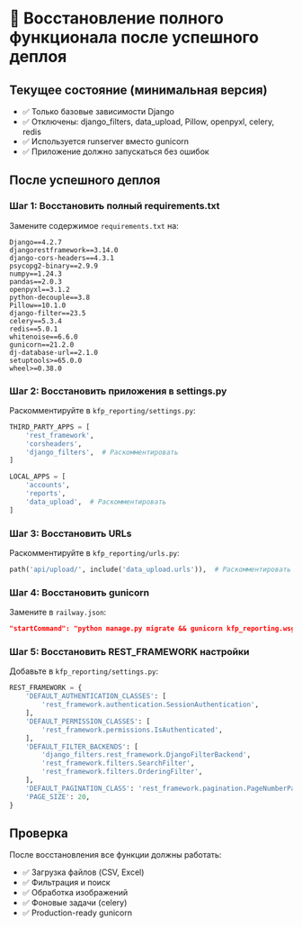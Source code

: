 # 🔄 Восстановление полного функционала после успешного деплоя

## Текущее состояние (минимальная версия)
- ✅ Только базовые зависимости Django
- ✅ Отключены: django_filters, data_upload, Pillow, openpyxl, celery, redis
- ✅ Используется runserver вместо gunicorn
- ✅ Приложение должно запускаться без ошибок

## После успешного деплоя

### Шаг 1: Восстановить полный requirements.txt
Замените содержимое `requirements.txt` на:
```
Django==4.2.7
djangorestframework==3.14.0
django-cors-headers==4.3.1
psycopg2-binary==2.9.9
numpy==1.24.3
pandas==2.0.3
openpyxl==3.1.2
python-decouple==3.8
Pillow==10.1.0
django-filter==23.5
celery==5.3.4
redis==5.0.1
whitenoise==6.6.0
gunicorn==21.2.0
dj-database-url==2.1.0
setuptools>=65.0.0
wheel>=0.38.0
```

### Шаг 2: Восстановить приложения в settings.py
Раскомментируйте в `kfp_reporting/settings.py`:
```python
THIRD_PARTY_APPS = [
    'rest_framework',
    'corsheaders',
    'django_filters',  # Раскомментировать
]

LOCAL_APPS = [
    'accounts',
    'reports',
    'data_upload',  # Раскомментировать
]
```

### Шаг 3: Восстановить URLs
Раскомментируйте в `kfp_reporting/urls.py`:
```python
path('api/upload/', include('data_upload.urls')),  # Раскомментировать
```

### Шаг 4: Восстановить gunicorn
Замените в `railway.json`:
```json
"startCommand": "python manage.py migrate && gunicorn kfp_reporting.wsgi:application --bind 0.0.0.0:$PORT"
```

### Шаг 5: Восстановить REST_FRAMEWORK настройки
Добавьте в `kfp_reporting/settings.py`:
```python
REST_FRAMEWORK = {
    'DEFAULT_AUTHENTICATION_CLASSES': [
        'rest_framework.authentication.SessionAuthentication',
    ],
    'DEFAULT_PERMISSION_CLASSES': [
        'rest_framework.permissions.IsAuthenticated',
    ],
    'DEFAULT_FILTER_BACKENDS': [
        'django_filters.rest_framework.DjangoFilterBackend',
        'rest_framework.filters.SearchFilter',
        'rest_framework.filters.OrderingFilter',
    ],
    'DEFAULT_PAGINATION_CLASS': 'rest_framework.pagination.PageNumberPagination',
    'PAGE_SIZE': 20,
}
```

## Проверка
После восстановления все функции должны работать:
- ✅ Загрузка файлов (CSV, Excel)
- ✅ Фильтрация и поиск
- ✅ Обработка изображений
- ✅ Фоновые задачи (celery)
- ✅ Production-ready gunicorn
